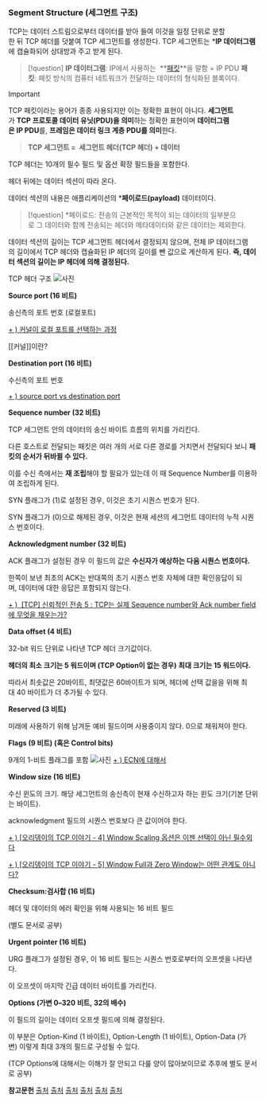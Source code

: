 ### **Segment Structure (세그먼트 구조)**

TCP는 데이터 스트림으로부터 데이터를 받아 들여 이것을 일정 단위로 분할한 뒤 TCP 헤더를 덧붙여 TCP 세그먼트를 생성한다. TCP 세그먼트는 ***IP 데이터그램**에 캡슐화되어 상대방과 주고 받게 된다.
>[!question]
>**IP 데이터그램**: IP에서 사용하는 
>**[패킷](Packet)**을 말함 = IP PDU
>**패킷**: 패킷 방식의 컴퓨터 네트워크가 전달하는 데이터의 형식화된 블록이다.

>[!important]
>TCP 패킷이라는 용어가 종종 사용되지만 이는 정확한 표현이 아니다.
>**세그먼트**가 **TCP 프로토콜 데이터 유닛(PDU)을 의미**하는 정확한 표현이며 **데이터그램은 IP PDU**를, **프레임은 데이터 링크 계층 PDU를 의미**한다.

>**TCP 세그먼트 =  세그먼트 헤더(TCP 헤더) + 데이터**

TCP 헤더는 10개의 필수 필드 및 옵션 확장 필드들을 포함한다.

헤더 뒤에는 데이터 섹션이 따라 온다. 

데이터 섹션의 내용은 애플리케이션의 ***페이로드(payload)** 데이터이다.

>[!question]
>*페이로드: 전송의 근본적인 목적이 되는 데이터의 일부분으로 그 데이터와 함께 전송되는 헤더와 메타데이터와 같은 데이터는 제외한다.

데이터 섹션의 길이는 TCP 세그먼트 헤더에서 결정되지 않으며, 전체 IP 데이터그램의 길이에서 TCP 헤더와 캡슐화된 IP 헤더의 길이를 뺀 값으로 계산하게 된다. **즉, 데이터 섹션의 길이는 IP 헤더에 의해 결정된다.**

TCP 헤더 구조
![사진](https://img1.daumcdn.net/thumb/R1280x0/?scode=mtistory2&fname=https%3A%2F%2Fblog.kakaocdn.net%2Fdn%2F1hSYx%2FbtqwIKyRTIP%2FkmBeBgpBCecIVavlCZYeM1%2Fimg.png)

**Source port (16 비트)**

송신측의 포트 번호 (로컬포트)

[+ ) 커널이 로컬 포트를 선택하는 과정](https://brunch.co.kr/@alden/19)

[[커널]]이란?
  
**Destination port (16 비트)**

수신측의 포트 번호

[+ ) source port vs destination port](https://stackoverflow.com/questions/21253474/source-port-vs-destination-port)

  
**Sequence number (32 비트)**

TCP 세그먼트 안의 데이터의 송신 바이트 흐름의 위치를 가리킨다. 

다른 호스트로 전달되는 패킷은 여러 개의 서로 다른 경로를 거치면서 전달되다 보니 **패킷의 순서가 뒤바뀔 수 있다.** 

이를 수신 측에서는 **재 조립**해야 할 필요가 있는데 이 때 Sequence Number를 이용하여 조립하게 된다.

  
SYN 플래그가 (1)로 설정된 경우, 이것은 초기 시퀀스 번호가 된다. 

SYN 플래그가 (0)으로 해제된 경우, 이것은 현재 세션의 세그먼트 데이터의 누적 시퀀스 번호이다. 

**Acknowledgment number (32 비트)**

ACK 플래그가 설정된 경우 이 필드의 값은 **수신자가 예상하는 다음 시퀀스 번호이다.** 

한쪽이 보낸 최초의 ACK는 반대쪽의 초기 시퀀스 번호 자체에 대한 확인응답이 되며, 데이터에 대한 응답은 포함되지 않는다.

[+ )  [TCP] 신뢰적인 전송 5 : TCP는 실제 Sequence number와 Ack number field에 무엇을 채우는가?](https://blog.naver.com/eleexpert/140056428736)

  
**Data offset (4 비트)**

32-bit 워드 단위로 나타낸 TCP 헤더 크기값이다. 

**헤더의 최소 크기는 5 워드이며 (TCP Option이 없는 경우)** **최대 크기는 15 워드이다.** 

따라서 최솟값은 20바이트, 최댓값은 60바이트가 되며, 헤더에 선택 값을을 위해 최대 40 바이트가 더 추가될 수 있다. 

  
**Reserved (3 비트)**

미래에 사용하기 위해 남겨둔 예비 필드이며 사용중이지 않다. 0으로 채워져야 한다.

  
**Flags (9 **비트**) (혹은 Control bits)**

9개의 1-비트 플래그를 포함
![사진](https://img1.daumcdn.net/thumb/R1280x0/?scode=mtistory2&fname=https%3A%2F%2Fblog.kakaocdn.net%2Fdn%2FbvWC7N%2FbtqwHqBb0XV%2F9wTHTf0xveQGF0oLOfpbEk%2Fimg.png)
[+ ) ECN에 대해서](https://mr-zero.tistory.com/20)

  
**Window size (16 비트)**

수신 윈도의 크기. 해당 세그먼트의 송신측이 현재 수신하고자 하는 윈도 크기(기본 단위는 바이트). 

acknowledgment 필드의 시퀀스 번호보다 큰 값이어야 한다.

[+ ) [오리뎅이의 TCP 이야기 - 4] Window Scaling 옵션은 이젠 선택이 아닌 필수외다](https://m.blog.naver.com/PostView.nhn?blogId=goduck2&logNo=221115915444&proxyReferer=https%3A%2F%2Fwww.google.com%2F)

[+ ) [오리뎅이의 TCP 이야기 - 5] Window Full과 Zero Window는 어떤 관계도 아니다?](https://m.blog.naver.com/goduck2/221117234954)

  
**Checksum:검사합 (16 비트)**

헤더 및 데이터의 에러 확인을 위해 사용되는 16 비트 필드

(별도 문서로 공부)

  
**Urgent pointer (16 비트)**

URG 플래그가 설정된 경우, 이 16 비트 필드는 시퀀스 번호로부터의 오프셋을 나타낸다. 

이 오프셋이 마지막 긴급 데이터 바이트를 가리킨다.

  
**Options (가변 0–320 비트, 32의 배수)**

이 필드의 길이는 데이터 오프셋 필드에 의해 결정된다. 

이 부분은 Option-Kind (1 바이트), Option-Length (1 바이트), Option-Data (가변) 이렇게 최대 3개의 필드로 구성될 수 있다. 

(TCP Options에 대해서는 이해가 잘 안되고 다룰 양이 많아보이므로 추후에 별도 문서로 공부)

**참고문헌**
[출처](https://m.blog.naver.com/PostView.nhn?blogId=ljh0326s&logNo=220888531881&proxyReferer=https%3A%2F%2Fwww.google.com%2F)
[출처](http://m.blog.daum.net/tlos6733/47?np_nil_b=1)
[출처](https://ko.wikipedia.org/wiki/%ED%8E%98%EC%9D%B4%EB%A1%9C%EB%93%9C_(%EC%BB%B4%ED%93%A8%ED%8C%85))
[출처](https://ko.wikipedia.org/wiki/%EC%A0%84%EC%86%A1_%EC%A0%9C%EC%96%B4_%ED%94%84%EB%A1%9C%ED%86%A0%EC%BD%9C)
[출처](https://ko.wikipedia.org/wiki/%ED%94%84%EB%A1%9C%ED%86%A0%EC%BD%9C_%EB%8D%B0%EC%9D%B4%ED%84%B0_%EB%8B%A8%EC%9C%84)
[출처](https://nogan.tistory.com/20)